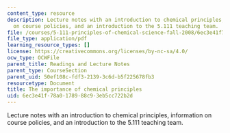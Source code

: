 ```yaml
---
content_type: resource
description: Lecture notes with an introduction to chemical principles, information
  on course policies, and an introduction to the 5.111 teaching team.
file: /courses/5-111-principles-of-chemical-science-fall-2008/6ec3e41f78a0178988c93eb5cc722b2d_lecnotes01.pdf
file_type: application/pdf
learning_resource_types: []
license: https://creativecommons.org/licenses/by-nc-sa/4.0/
ocw_type: OCWFile
parent_title: Readings and Lecture Notes
parent_type: CourseSection
parent_uid: 50ef108c-fdf3-2139-3c6d-b5f225678fb3
resourcetype: Document
title: The importance of chemical principles
uid: 6ec3e41f-78a0-1789-88c9-3eb5cc722b2d
---
```

Lecture notes with an introduction to chemical principles, information on course policies, and an introduction to the 5.111 teaching team.